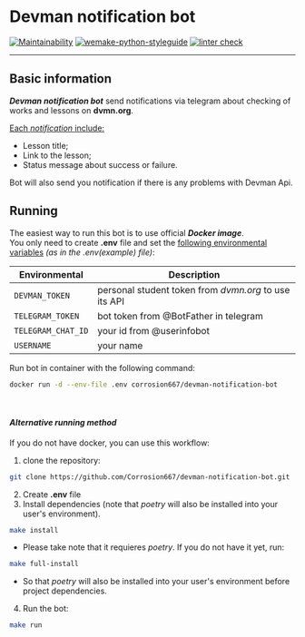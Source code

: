 # Devman notification bot

[![Maintainability](https://api.codeclimate.com/v1/badges/8af3731206254f254a6a/maintainability)](https://codeclimate.com/github/Corrosion667/devman-notification-bot/maintainability)
[![wemake-python-styleguide](https://img.shields.io/badge/style-wemake-000000.svg)](https://github.com/wemake-services/wemake-python-styleguide)
[![linter check](https://github.com/Corrosion667/devman-notification-bot/actions/workflows/linter-check.yml/badge.svg)](https://github.com/Corrosion667/devman-notification-bot/actions/workflows/linter-check.yml)

---

## Basic information

***Devman notification bot*** send notifications via telegram about checking of works and lessons on **dvmn.org**.

<ins>Each *notification* include:</ins>  
- Lesson title;
- Link to the lesson;
- Status message about success or failure.

Bot will also send you notification if there is any problems with Devman Api.

## Running

The easiest way to run this bot is to use official ***Docker image***.  
You only need to create **.env** file and set the <ins>following environmental variables</ins> *(as in the .env(example) file)*:  

| Environmental      | Description                                           |
|--------------------|-------------------------------------------------------|
| `DEVMAN_TOKEN`     | personal student token from *dvmn.org* to use its API |       
| `TELEGRAM_TOKEN`   | bot token from @BotFather in telegram                 |      
| `TELEGRAM_CHAT_ID` | your id from @userinfobot                             |
| `USERNAME`         | your name                                             |

Run bot in container with the following command:
```bash
docker run -d --env-file .env corrosion667/devman-notification-bot
```
&nbsp;
#### *Alternative running method*

If you do not have docker, you can use this workflow:
1. clone the repository:
```bash
git clone https://github.com/Corrosion667/devman-notification-bot.git
```
2. Create **.env** file
3. Install dependencies (note that *poetry* will also be installed into your user's environment).
```bash
make install
```
* Please take note that it requieres *poetry*. If you do not have it yet, run:
```bash
make full-install
```
* So that *poetry* will also be installed into your user's environment before project dependencies.
4. Run the bot:
```bash
make run
```